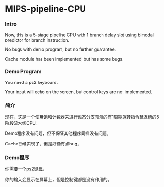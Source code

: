 # MIPS-pipeline-CPU

### Intro

Now, this is a 5-stage pipeline CPU with 1 branch delay slot using bimodal predictor for branch instruction.

No bugs with demo program, but no further guarantee.

Cache module has been implemented, but has some bugs.

### Demo Program

You need a ps2 keyboard.

Your input will echo on the screen, but control keys are not implemented.



### 简介

现在，这是一个使用饱和计数器来进行动态分支预测的有1周期跳转指令延迟槽的5阶段流水线CPU。

Demo程序没有问题，但不保证其他程序同样没有问题。

Cache已经实现了，但是好像有点bug。

### Demo程序

你需要一个ps2键盘。

你的输入会显示在屏幕上，但是控制键都是没有作用的。
